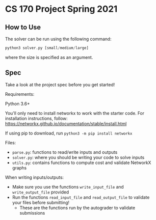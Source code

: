 # CS 170 Project Spring 2021

## How to Use

The solver can be run using the following command:
```python
python3 solver.py [small/medium/large]
```
where the size is specified as an argument.

## Spec

Take a look at the project spec before you get started!

Requirements:

Python 3.6+

You'll only need to install networkx to work with the starter code. For installation instructions, follow: https://networkx.github.io/documentation/stable/install.html

If using pip to download, run `python3 -m pip install networkx`


Files:
- `parse.py`: functions to read/write inputs and outputs
- `solver.py`: where you should be writing your code to solve inputs
- `utils.py`: contains functions to compute cost and validate NetworkX graphs

When writing inputs/outputs:
- Make sure you use the functions `write_input_file` and `write_output_file` provided
- Run the functions `read_input_file` and `read_output_file` to validate your files before submitting!
  - These are the functions run by the autograder to validate submissions
